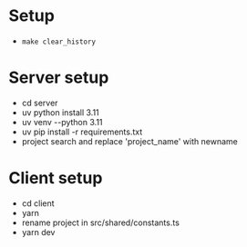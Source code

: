 # Setup
- `make clear_history`

# Server setup
- cd server
- uv python install 3.11
- uv venv --python 3.11
- uv pip install -r requirements.txt
- project search and replace 'project_name' with newname

# Client setup
- cd client
- yarn
- rename project in src/shared/constants.ts
- yarn dev